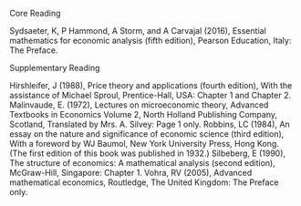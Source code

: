 Core Reading

Sydsaeter, K, P Hammond, A Storm, and A Carvajal (2016), Essential mathematics for economic analysis (fifth edition), Pearson Education, Italy: The Preface.

Supplementary Reading

Hirshleifer, J (1988), Price theory and applications (fourth edition), With the assistance of Michael Sproul, Prentice-Hall, USA: Chapter 1 and Chapter 2.
Malinvaude, E. (1972), Lectures on microeconomic theory, Advanced Textbooks in Economics Volume 2, North Holland Publishing Company, Scotland, Translated by Mrs. A. Silvey: Page 1 only.
Robbins, LC (1984), An essay on the nature and significance of economic science (third edition), With a foreword by WJ Baumol, New York University Press, Hong Kong. (The first edition of this book was published in 1932.)
Silbeberg, E (1990), The structure of economics: A mathematical analysis (second edition), McGraw-Hill, Singapore: Chapter 1. 
Vohra, RV (2005), Advanced mathematical economics, Routledge, The United Kingdom: The Preface only.